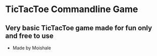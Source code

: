 # TicTacToe Commandline Game
Very basic TicTacToe game made for fun only and free to use
---
- Made by Moishale

